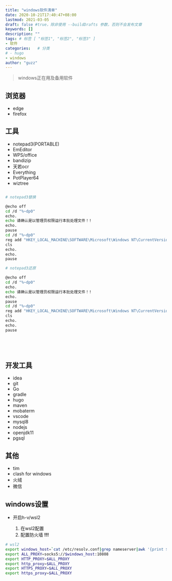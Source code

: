 ```yaml
---
title: "windows软件清单"
date: 2020-10-21T17:40:47+08:00
lastmod: 2021-03-05
draft: false #true，除非使用 --buildDrafts 参数，否则不会发布文章
keywords: []
description: ""
tags: # 标签 [ "标签1", "标签2", "标签3" ]
- 软件
categories:   # 分类
# - hugo
- windows
author: "guzz"
---
```


> windows正在用及备用软件


<!--more-->

## 浏览器
- edge
- firefox

## 工具

   
- notepad3(PORTABLE)
- EmEditor
- WPS/office
- bandizip
- 天若ocr
- Everything
- PotPlayer64
-  wiztree

```bash

# notepad3替换

@echo off
cd /d "%~dp0"
echo.
echo 请确认是以管理员权限运行本批处理文件！!
echo.
pause
cd /d "%~dp0"
reg add "HKEY_LOCAL_MACHINE\SOFTWARE\Microsoft\Windows NT\CurrentVersion\Image File Execution Options\notepad.exe" /v "Debugger" /d "\"%~dp0Notepad3.exe\" /z" /f
cls
echo.
echo.
pause

# notepad3还原

@echo off
cd /d "%~dp0"
echo.
echo 请确认是以管理员权限运行本批处理文件！!
echo.
pause
cd /d "%~dp0"
reg add "HKEY_LOCAL_MACHINE\SOFTWARE\Microsoft\Windows NT\CurrentVersion\Image File Execution Options\notepad.exe" /v "Debugger" /d "\"%~dp0Notepad3.exe\" /z" /f
cls
echo.
echo.
pause






```


## 开发工具

- idea
- git
- Go
- gradle
- hugo
- maven
- mobaterm
- vscode
- mysql8
- nodejs
- openjdk11
- pgsql


## 其他

- tim
- clash for windows
- 火绒
- 微信


## windows设置

- 开启h-v/wsl2

  1. 在wsl2配置
  2. 配置防火墙 **!!!**
```bash
# wsl2 
export windows_host=`cat /etc/resolv.conf|grep nameserver|awk '{print $2}'`
export ALL_PROXY=socks5://$windows_host:10808
export HTTP_PROXY=$ALL_PROXY
export http_proxy=$ALL_PROXY
export HTTPS_PROXY=$ALL_PROXY
export https_proxy=$ALL_PROXY


```

